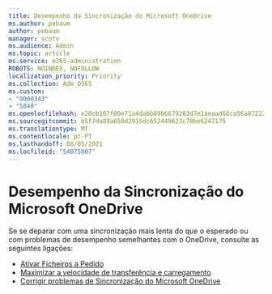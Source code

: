 ```yaml
---
title: Desempenho da Sincronização do Microsoft OneDrive
ms.author: pebaum
author: pebaum
manager: scotv
ms.audience: Admin
ms.topic: article
ms.service: o365-administration
ROBOTS: NOINDEX, NOFOLLOW
localization_priority: Priority
ms.collection: Adm_O365
ms.custom:
- "9000343"
- "5840"
ms.openlocfilehash: e20cb167f00e71a4dabb89b6679283d7e1aeaad68ca56a87222fb3d61f7dc6f5
ms.sourcegitcommit: b5f7da89a650d2915dc652449623c78be6247175
ms.translationtype: MT
ms.contentlocale: pt-PT
ms.lasthandoff: 08/05/2021
ms.locfileid: "54075807"
---
```

# <a name="onedrive-sync-performance"></a>Desempenho da Sincronização do Microsoft OneDrive

Se se deparar com uma sincronização mais lenta do que o esperado ou com problemas de desempenho semelhantes com o OneDrive, consulte as seguintes ligações:

- [Ativar Ficheiros a Pedido](https://support.office.com/article/0e6860d3-d9f3-4971-b321-7092438fb38e)
- [Maximizar a velocidade de transferência e carregamento](https://support.microsoft.com/office/8eeadfb8-501f-406d-997b-98ab6ff67f43?ui=en-us&rs=en-us&ad=us)
- [Corrigir problemas de Sincronização do Microsoft OneDrive](https://support.office.com/article/0899b115-05f7-45ec-95b2-e4cc8c4670b2)
